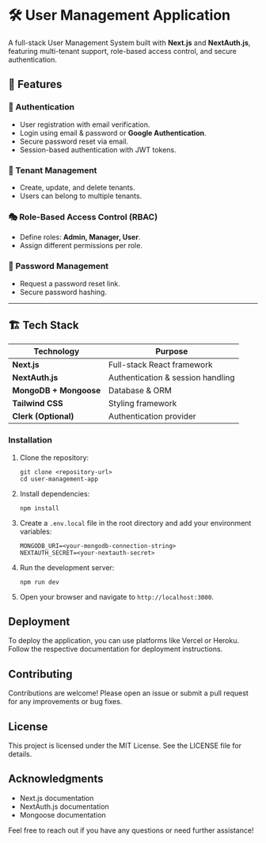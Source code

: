 # 🛠️ User Management Application

A full-stack User Management System built with **Next.js** and **NextAuth.js**, featuring multi-tenant support, role-based access control, and secure authentication.

## 🚀 Features

### 🔐 Authentication
- User registration with email verification.
- Login using email & password or **Google Authentication**.
- Secure password reset via email.
- Session-based authentication with JWT tokens.

### 🏢 Tenant Management
- Create, update, and delete tenants.
- Users can belong to multiple tenants.

### 🎭 Role-Based Access Control (RBAC)
- Define roles: **Admin, Manager, User**.
- Assign different permissions per role.

### 🔑 Password Management
- Request a password reset link.
- Secure password hashing.

---

## 🏗️ Tech Stack

| **Technology**      | **Purpose**                         |
|---------------------|------------------------------------|
| **Next.js**        | Full-stack React framework        |
| **NextAuth.js**    | Authentication & session handling |
| **MongoDB + Mongoose** | Database & ORM                 |
| **Tailwind CSS**   | Styling framework                 |
| **Clerk (Optional)** | Authentication provider          |


### Installation

1. Clone the repository:

   ```
   git clone <repository-url>
   cd user-management-app
   ```

2. Install dependencies:

   ```
   npm install
   ```

3. Create a `.env.local` file in the root directory and add your environment variables:

   ```
   MONGODB_URI=<your-mongodb-connection-string>
   NEXTAUTH_SECRET=<your-nextauth-secret>
   ```

4. Run the development server:

   ```
   npm run dev
   ```

5. Open your browser and navigate to `http://localhost:3000`.

## Deployment

To deploy the application, you can use platforms like Vercel or Heroku. Follow the respective documentation for deployment instructions.

## Contributing

Contributions are welcome! Please open an issue or submit a pull request for any improvements or bug fixes.

## License

This project is licensed under the MIT License. See the LICENSE file for details.

## Acknowledgments

- Next.js documentation
- NextAuth.js documentation
- Mongoose documentation

Feel free to reach out if you have any questions or need further assistance!
